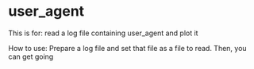 # user_agent

This is for: read a log file containing user_agent and plot it

How to use: Prepare a log file and set that file as a file to read. Then, you can get going

